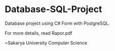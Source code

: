 # Database-SQL-Project

Database project using C# Form with PostgreSQL.


For more details, read Rapor.pdf

~Sakarya University Computer Science
